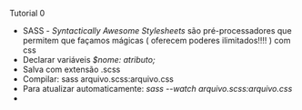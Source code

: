 Tutorial 0



- SASS - *Syntactically Awesome	 Stylesheets*  são pré-processadores que permitem que façamos mágicas ( oferecem poderes ilimitados!!!! ) com css
- Declarar variáveis *$nome: atributo;*
- Salva com extensão .scss
- Compilar: sass arquivo.scss:arquivo.css
- Para atualizar automaticamente:  *sass --watch arquivo.scss:arquivo.css*
- 